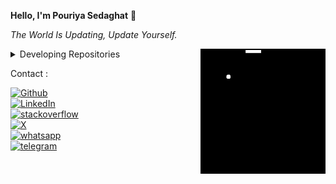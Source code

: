 **Hello, I'm Pouriya Sedaghat** 👋

*The World Is Updating, Update Yourself.*

<img src="https://github.com/pouriya-sedaghat/pouriya-sedaghat/blob/main/images/snake.gif" width="200px" align="right" alt="snake" />

<details>
    <summary>Developing Repositories</summary>
    
* [Full Stack Shopping (app router)](https://github.com/pouriya-sedaghat/fullstack-shopping-v14)
</details>

Contact :

<a href="https://github.com/pouriya-sedaghat">
    <img src="https://img.shields.io/badge/Github-Let's Go-github.svg?style=flat&logo=github&logoColor=white&color=rgb(1, 66, 53)" alt="Github" />
</a><br/>
<a href="https://www.linkedin.com/in/pouriya-sedaghat">
    <img src="https://img.shields.io/badge/LinkedIn-Let's Go-linkedin.svg?style=flat&logo=linkedin&logoColor=white" alt="LinkedIn" />
</a><br/>
<a href="https://stackoverflow.com/users/21948275/pouriya-sedaghat">
    <img src="https://img.shields.io/badge/StackOverflow-Let's Go-stackoverflow.svg?style=flat&logo=stackoverflow&logoColor=white&color=rgb(1, 66, 53)" alt="stackoverflow" />
</a><br/>
<a href="https://x.com/p_co_st">
    <img src="https://img.shields.io/badge/X (Twitter)-Let's Go-x.svg?style=flat&logo=x&logoColor=white" alt="X" />
</a><br/>
<a href="https://wa.+989389372901">
    <img src="https://img.shields.io/badge/Whatsapp-Let's Go-whatsapp.svg?style=flat&logo=whatsapp&logoColor=white&color=rgb(1, 66, 53)" alt="whatsapp" />
</a><br/>
<a href="https://t.me/P_CO_ST">
    <img src="https://img.shields.io/badge/Telegram-Let's Go-telegram.svg?style=flat&logo=telegram&logoColor=white" alt="telegram" />
</a><br/>
